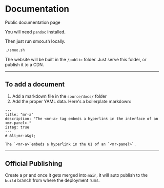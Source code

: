 # Documentation

Public documentation page

You will need `pandoc` installed.

Then just run smoo.sh locally.

```sh
./smoo.sh
```

The website will be built in the `/public` folder.
Just serve this folder, or publish it to a CDN.

---
## To add a document

1. Add a markdown file in the `source/docs/` folder
2. Add the proper YAML data. Here's a boilerplate markdown:

```
--- 
title: "mr-a"
description: "The <mr-a> tag embeds a hyperlink in the interface of an <mr-panel>."
istag: true
---
# &lt;mr-a&gt;

The `<mr-a>`embeds a hyperlink in the UI of an `<mr-panel>`.
```

---
## Official Publishing

Create a pr and once it gets merged into `main`, it will auto publish to the `build` branch from where the deployment runs.
